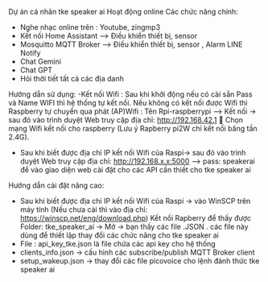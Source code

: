 Dự án cá nhân tke speaker ai 
Hoạt động online
Các chức năng chính:
- Nghe nhạc online trên : Youtube, zingmp3
- Kết nối Home Assistant --> Điều khiển thiết bị, sensor
- Mosquitto MQTT Broker --> Điều khiển thiết bị, sensor , Alarm LINE Notify
- Chat Gemini
- Chat GPT
- Hỏi thời tiết tất cả các địa danh

Hướng dẫn sử dụng:
-Kết nối Wifi : Sau khi khởi động nếu có cài sẳn Pass và Name WIFI thì hệ thống tự kết nối. Nếu không có kết nối được Wifi thì Raspberry tự chuyển qua phát (AP)Wifi : Tên Rpi-raspberrypi --> Kết nối -> sau đó vào trình duyệt Web truy cập địa chỉ: http://192.168.42.1  Chọn mạng Wifi kết nối cho raspberry (Lưu ý Rapberry pi2W chỉ kết nối băng tần 2.4G).
- Sau khi biết được địa chỉ IP kết nối Wifi của Raspi-> sau đó vào trình duyệt Web truy cập địa chỉ: http://192.168.x.x:5000 --> pass: speakerai để vào giao diện web cài đặt cho các API cần thiết cho tke speaker ai

Hướng dẫn cài đặt nâng cao:
- Sau khi biết được địa chỉ IP kết nối Wifi của Raspi -> vào WinSCP trên máy tính (Nếu chưa cài thì vào địa chỉ: https://winscp.net/eng/download.php) Kết nối Rapberry để thấy được Folder:  tke_speaker_ai -> Mở -> bạn thấy các file .JSON . các file này dùng để thiết lập thay đổi các chức năng cho tke speaker ai
- File : api_key_tke.json là file chứa các api key cho hệ thống
- clients_info.json -> cấu hình các subscribe/publish MQTT Broker client 
- setup_wakeup.json -> thay đổi các file picovoice cho lệnh đánh thức tke speaker ai
  
